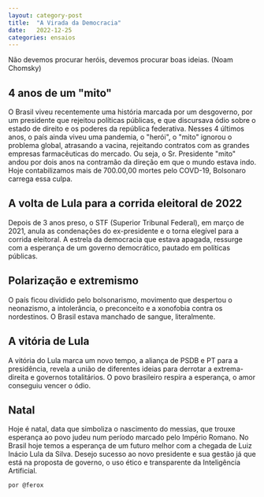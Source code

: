 ```yaml
---
layout: category-post
title:  "A Virada da Democracia"
date:   2022-12-25
categories: ensaios
---
```


Não devemos procurar heróis, devemos procurar boas ideias. (Noam Chomsky)

## 4 anos de um "mito"
O Brasil viveu recentemente uma história marcada por um desgoverno, por um presidente que rejeitou políticas públicas, e que discursava ódio sobre o estado de direito e os poderes da república federativa. Nesses 4 últimos anos, o país ainda viveu uma pandemia, o "herói", o "mito" ignorou o problema global, atrasando a vacina, rejeitando contratos com as grandes empresas farmacêuticas do mercado. Ou seja, o Sr. Presidente "mito" andou por dois anos na contramão da direção em que o mundo estava indo. Hoje contabilizamos mais de 700.00,00 mortes pelo COVD-19, Bolsonaro carrega essa culpa. 

## A volta de Lula para a corrida eleitoral de 2022
Depois de 3 anos preso, o STF (Superior Tribunal Federal), em março de 2021, anula as condenações do ex-presidente e o torna elegível para a corrida eleitoral. A estrela da democracia que estava apagada, ressurge com a esperança de um governo democrático, pautado em políticas públicas.

## Polarização e extremismo
O país ficou dividido pelo bolsonarismo, movimento que despertou o neonazismo, a intolerância, o preconceito e a xonofobia contra os nordestinos. O Brasil estava manchado de sangue, literalmente.

## A vitória de Lula
A vitória do Lula marca um novo tempo, a aliança de PSDB e PT para a presidência, revela a união de diferentes ideias para derrotar a extrema-direita e governos totalitários. O povo brasileiro respira a esperança, o amor conseguiu vencer o ódio.

## Natal
Hoje é natal, data que simboliza o nascimento do messias, que trouxe esperança ao povo judeu num período marcado pelo Império Romano. No Brasil hoje temos a esperança de um futuro melhor com a chegada de Luiz Inácio Lula da Silva. Desejo sucesso ao novo presidente e sua gestão já que está na proposta de governo, o uso ético e transparente da Inteligência Artificial.

```html
por @ferox
```
